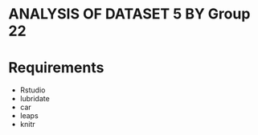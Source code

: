 # ANALYSIS OF DATASET 5 BY Group 22

# Requirements
  - Rstudio
  - lubridate
  - car
  - leaps
  - knitr
  
